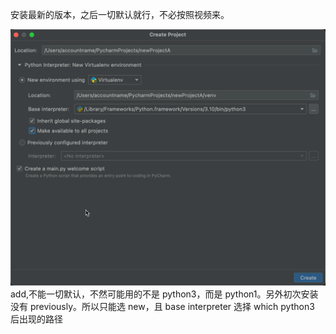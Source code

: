 安装最新的版本，之后一切默认就行，不必按照视频来。

![](./img/2022-07-17-16-56-04.png)
add,不能一切默认，不然可能用的不是 python3，而是 python1。另外初次安装没有 previously。所以只能选 new，且 base interpreter 选择 which python3 后出现的路径
